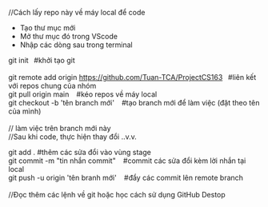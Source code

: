 //Cách lấy repo này về máy local để code
- Tạo thư mục mới
- Mở thư mục đó trong VScode
- Nhập các dòng sau trong terminal

git init &ensp;#khởi tạo git      
<br>
git remote add origin https://github.com/Tuan-TCA/ProjectCS163  &ensp;#liên kết với repos chung của nhóm
<br>
git pull origin main   &ensp; #kéo repos về máy local
<br>
git checkout -b 'tên branch mới'  &ensp;  #tạo branch mới để làm việc (đặt theo tên của mình)
<br><br>
// làm việc trên branch mới này
<br>
//Sau khi code, thực hiện thay đổi ..v.v.

git add .   #thêm các sửa đổi vào vùng stage
<br>
git commit -m "tin nhắn commit"   &ensp;  #commit các sửa đổi kèm lời nhắn tại local
<br>
git push -u origin 'tên branh mới' &ensp; #đẩy các commit lên remote branch
<br>
<br>
//Đọc thêm các lệnh về git hoặc học cách sử dụng GitHub Destop
